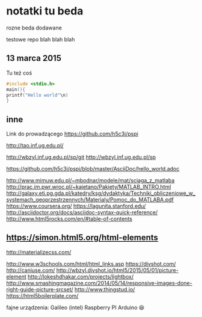 # notatki tu beda

rozne beda dodawane

testowe repo
blah blah blah

## 13 marca 2015

Tu też coś
```c
#include <stdio.h>
main(){
printf("Hello world"\n)
}
```

## inne

Link do prowadzącego
https://github.com/h5c3j/pspi

http://tao.inf.ug.edu.pl/

http://wbzyl.inf.ug.edu.pl/sp/git
http://wbzyl.inf.ug.edu.pl/sp


https://github.com/h5c3j/pspi/blob/master/AsciiDoc/hello_world.adoc



http://www.mimuw.edu.pl/~mbodnar/modele/mat/sciaga_z_matlaba
http://prac.im.pwr.wroc.pl/~kajetano/Pakiety/MATLAB_INTRO.html
http://galaxy.eti.pg.gda.pl/katedry/ksg/dydaktyka/Techniki_obliczeniowe_w_systemach_geoprzestrzennych/Materialy/Pomoc_do_MATLABA.pdf
https://www.coursera.org/
https://lagunita.stanford.edu/
http://asciidoctor.org/docs/asciidoc-syntax-quick-reference/
http://www.html5rocks.com/en/#table-of-contents

## https://simon.html5.org/html-elements

http://materializecss.com/

http://www.w3schools.com/html/html_links.asp
https://divshot.com/
http://caniuse.com/
http://wbzyl.divshot.io/html5/2015/05/01/picture-element
http://lokeshdhakar.com/projects/lightbox/
http://www.smashingmagazine.com/2014/05/14/responsive-images-done-right-guide-picture-srcset/
http://www.thingstud.io/
https://html5boilerplate.com/

fajne urządzenia:
Galileo (intel)
Raspberry PI
Arduino
:laughing:
